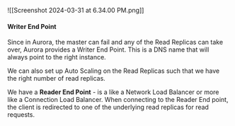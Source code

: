 ![[Screenshot 2024-03-31 at 6.34.00 PM.png]] 

#### Writer End Point
Since in Aurora, the master can fail and any of the Read Replicas can take over, Aurora provides a Writer End Point. This is a DNS name that will always point to the right instance. 

We can also set up Auto Scaling on the Read Replicas such that we have the right number of read replicas. 

We have a **Reader End Point** - is a like a Network Load Balancer or more like a Connection Load Balancer. When connecting to the Reader End point, the client is redirected to one of the underlying read replicas for read requests. 

